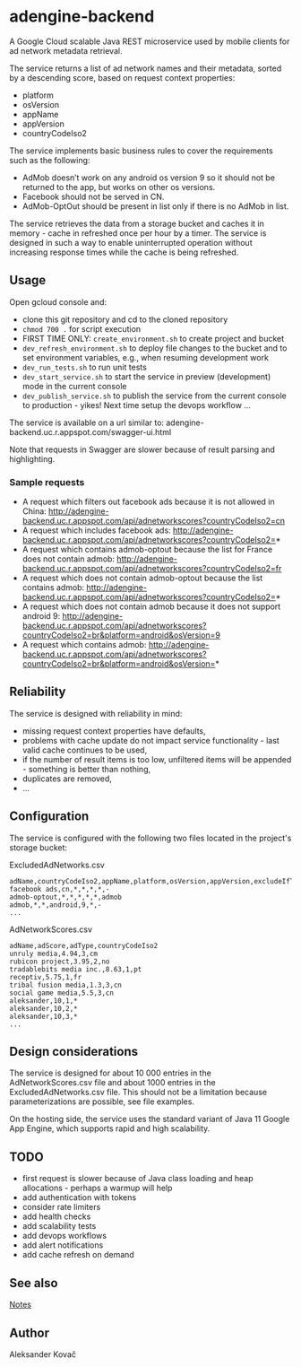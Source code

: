 # adengine-backend

A Google Cloud scalable Java REST microservice used by mobile clients for ad network metadata retrieval.

The service returns a list of ad network names and their metadata, sorted by a descending score, based on request context properties:

* platform
* osVersion
* appName
* appVersion
* countryCodeIso2

The service implements basic business rules to cover the requirements such as the following:

* AdMob doesn’t work on any android os version 9 so it should not be returned to the app, but works on other os versions.
* Facebook should not be served in CN.
* AdMob-OptOut should be present in list only if there is no AdMob in list.

The service retrieves the data from a storage bucket and caches it in memory - cache in refreshed once per hour by a timer. The service is designed in such a way to enable uninterrupted operation without increasing response times while the cache is being refreshed. 

## Usage

Open gcloud console and:

* clone this git repository and cd to the cloned repository
* ```chmod 700 .``` for script execution
* FIRST TIME ONLY: ```create_environment.sh``` to create project and bucket
* ```dev_refresh_environment.sh``` to deploy file changes to the bucket and to set environment variables, e.g., when resuming development work
* ```dev_run_tests.sh``` to run unit tests
* ```dev_start_service.sh``` to start the service in preview (development) mode in the current console
* ```dev_publish_service.sh``` to publish the service from the current console to production - yikes! Next time setup the devops workflow ...

The service is available on a url similar to: adengine-backend.uc.r.appspot.com/swagger-ui.html

Note that requests in Swagger are slower because of result parsing and highlighting.

### Sample requests

* A request which filters out facebook ads because it is not allowed in China: http://adengine-backend.uc.r.appspot.com/api/adnetworkscores?countryCodeIso2=cn
* A request which includes facebook ads: http://adengine-backend.uc.r.appspot.com/api/adnetworkscores?countryCodeIso2=*
* A request which contains admob-optout because the list for France does not contain admob: http://adengine-backend.uc.r.appspot.com/api/adnetworkscores?countryCodeIso2=fr
* A request which does not contain admob-optout because the list contains admob: http://adengine-backend.uc.r.appspot.com/api/adnetworkscores?countryCodeIso2=*
* A request which does not contain admob because it does not support android 9: http://adengine-backend.uc.r.appspot.com/api/adnetworkscores?countryCodeIso2=br&platform=android&osVersion=9
* A request which contains admob: http://adengine-backend.uc.r.appspot.com/api/adnetworkscores?countryCodeIso2=br&platform=android&osVersion=*

## Reliability

The service is designed with reliability in mind:

* missing request context properties have defaults,
* problems with cache update do not impact service functionality - last valid cache continues to be used,
* if the number of result items is too low, unfiltered items will be appended - something is better than nothing,
* duplicates are removed,
* ...

## Configuration

The service is configured with the following two files located in the project's storage bucket:

ExcludedAdNetworks.csv

```csv
adName,countryCodeIso2,appName,platform,osVersion,appVersion,excludeIfThisAdNamePresent
facebook ads,cn,*,*,*,*,-
admob-optout,*,*,*,*,*,admob
admob,*,*,android,9,*,-
...
```

AdNetworkScores.csv

```csv
adName,adScore,adType,countryCodeIso2
unruly media,4.94,3,cm
rubicon project,3.95,2,no
tradablebits media inc.,8.63,1,pt
receptiv,5.75,1,fr
tribal fusion media,1.3,3,cn
social game media,5.5,3,cn
aleksander,10,1,*
aleksander,10,2,*
aleksander,10,3,*
...
```

## Design considerations

The service is designed for about 10 000 entries in the AdNetworkScores.csv file and about 1000 entries in the ExcludedAdNetworks.csv file. This should not be a limitation because parameterizations are possible, see file examples.

On the hosting side, the service uses the standard variant of Java 11 Google App Engine, which supports rapid and high scalability.

## TODO

* first request is slower because of Java class loading and heap allocations - perhaps a warmup will help
* add authentication with tokens
* consider rate limiters
* add health checks
* add scalability tests
* add devops workflows
* add alert notifications
* add cache refresh on demand

## See also

[Notes](NOTES.md)

## Author

Aleksander Kovač